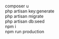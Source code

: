 composer u<br>
php artisan key:generate<br>
php artisan migrate<br>
php artisan db:seed<br>
npm i<br>
npm run production<br>

